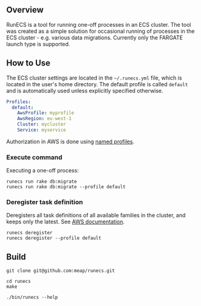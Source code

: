 ## Overview

RunECS is a tool for running one-off processes in an ECS cluster. The tool was created as a simple solution for occasional running of processes in the ECS cluster - e.g. various data migrations. Currently only the FARGATE launch type is supported.

## How to Use

The ECS cluster settings are located in the `~/.runecs.yml` file, which is located in the user's home directory. The default profile is called `default` and is automatically used unless explicitly specified otherwise.

```yaml
Profiles:
  default:
    AwsProfile: myprofile
    AwsRegion: eu-west-1
    Cluster: mycluster
    Service: myservice
```

Authorization in AWS is done using [named profiles](https://docs.aws.amazon.com/cli/latest/userguide/cli-configure-profiles.html).

### Execute command

Executing a one-off process:

```shell
runecs run rake db:migrate
runecs run rake db:migrate --profile default
```

### Deregister task definition

Deregisters all task definitions of all available families in the cluster, and keeps only the latest. See [AWS documentation](https://docs.aws.amazon.com/AmazonECS/latest/APIReference/API_DeregisterTaskDefinition.html).

```shell
runecs deregister
runecs deregister --profile default
```

## Build

```shell
git clone git@github.com:meap/runecs.git

cd runecs
make

./bin/runecs --help
```

